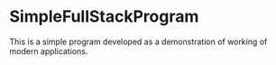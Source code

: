 # SimpleFullStackProgram

This is a simple program developed as a demonstration of working of modern applications.


